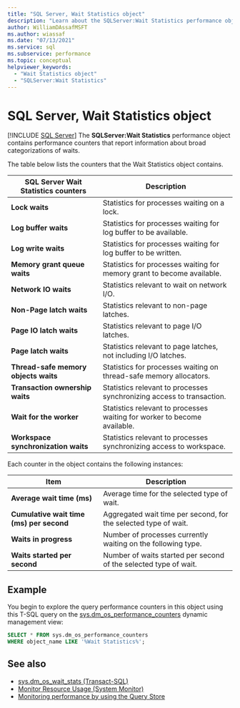```yaml
---
title: "SQL Server, Wait Statistics object"
description: "Learn about the SQLServer:Wait Statistics performance object, which contains performance counters that report information about wait status."
author: WilliamDAssafMSFT
ms.author: wiassaf
ms.date: "07/13/2021"
ms.service: sql
ms.subservice: performance
ms.topic: conceptual
helpviewer_keywords:
  - "Wait Statistics object"
  - "SQLServer:Wait Statistics"
---
```

# SQL Server, Wait Statistics object

 [!INCLUDE [SQL Server](../../includes/applies-to-version/sqlserver.md)]
  The **SQLServer:Wait Statistics** performance object contains performance counters that report information about broad categorizations of waits. 
  
 The table below lists the counters that the Wait Statistics object contains.  
  
|SQL Server Wait Statistics counters|Description|  
|-----------------------------------------|-----------------|  
|**Lock waits**|Statistics for processes waiting on a lock.|  
|**Log buffer waits**|Statistics for processes waiting for log buffer to be available.|  
|**Log write waits**|Statistics for processes waiting for log buffer to be written.|  
|**Memory grant queue waits**|Statistics for processes waiting for memory grant to become available.|  
|**Network IO waits**|Statistics relevant to wait on network I/O.|  
|**Non-Page latch waits**|Statistics relevant to non-page latches.|  
|**Page IO latch waits**|Statistics relevant to page I/O latches.|  
|**Page latch waits**|Statistics relevant to page latches, not including I/O latches.|  
|**Thread-safe memory objects waits**|Statistics for processes waiting on thread-safe memory allocators.|  
|**Transaction ownership waits**|Statistics relevant to processes synchronizing access to transaction.|  
|**Wait for the worker**|Statistics relevant to processes waiting for worker to become available.|  
|**Workspace synchronization waits**|Statistics relevant to processes synchronizing access to workspace.|  
  
 Each counter in the object contains the following instances:  
  
|Item|Description|  
|----------|-----------------|  
|**Average wait time (ms)**|Average time for the selected type of wait.|  
|**Cumulative wait time (ms) per second**|Aggregated wait time per second, for the selected type of wait.|  
|**Waits in progress**|Number of processes currently waiting on the following type.|  
|**Waits started per second**|Number of waits started per second of the selected type of wait.|  
  
  
## Example

You begin to explore the query performance counters in this object using this T-SQL query on the [sys.dm_os_performance_counters](../system-dynamic-management-views/sys-dm-os-performance-counters-transact-sql.md) dynamic management view:

```sql
SELECT * FROM sys.dm_os_performance_counters
WHERE object_name LIKE '%Wait Statistics%';
```  

## See also  
 - [sys.dm_os_wait_stats (Transact-SQL)](../../relational-databases/system-dynamic-management-views/sys-dm-os-wait-stats-transact-sql.md) 
 - [Monitor Resource Usage &#40;System Monitor&#41;](../../relational-databases/performance-monitor/monitor-resource-usage-system-monitor.md)  
 - [Monitoring performance by using the Query Store](../../relational-databases/performance/monitoring-performance-by-using-the-query-store.md) 
  
